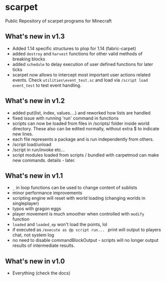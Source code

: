 # scarpet
Public Repository of scarpet programs for Minecraft

## What's new in v1.3
 - Added 1.14 specific structures to plop for 1.14 (fabric-carpet)
 - added `destroy` and `harvest` functions for other valid methods of breaking blocks
 - added `schedule` to delay execution of user defined functions for later ticks
 - scarpet now allows to intercept most important user actions related events. Check `utilities\event_test.sc` and load via `/script load event_test` to test event handling.

## What's new in v1.2
 - added put(list, index, values....) and reworked how lists are handled
 - fixed issue with running 'run' command in functions
 - scripts can now be loaded from files in /scripts/ folder inside world directory. These also can be edited normally, without extra $ to indicate new lines.
 - each file represents a package and is run independently from others.
 - /script load/unload <package>
 - /script in <package> run/invoke etc...
 - script modules loaded from scripts / bundled with carpetmod can make new commands. details - later.

## What's new in v1.1
 - `_` in loop functions can be used to change content of sublists
 - minor performance improvements
 - scripting engine will reset with world loading (changing worlds in singleplayer)
 - typos with gragon eggs
 - player movement is much smoother when controlled with `modify` function
 - `loaded` and `loaded_ep` won't load the points, lol
 - if executed as `/execute as @p script run... ` print will output to players chat, not system log
 - no need to disable commandBlockOutput - scripts will no longer output results of intermediate results.

## What's new in v1.0
 - Everything (check the docs)